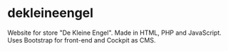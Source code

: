 # dekleineengel
Website for store "De Kleine Engel". Made in HTML, PHP and JavaScript. Uses Bootstrap for front-end and Cockpit as CMS. 
